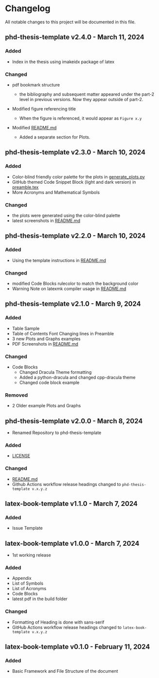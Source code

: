 # Changelog

All notable changes to this project will be documented in this file.

## phd-thesis-template v2.4.0 - March 11, 2024

### Added

- Index in the thesis using imakeidx package of latex

### Changed

- pdf bookmark structure

  - the bibliography and subsequent matter appeared under the part-2 level in previous versions. Now they appear outside of part-2.

- Modified figure referencing title

  - When the figure is referenced, it would appear as `Figure x.y`

- Modified [README.md](README.md)

  - Added a separate section for Plots.

## phd-thesis-template v2.3.0 - March 10, 2024

### Added

- Color-blind friendly color palette for the plots in [generate_plots.py](src/generate_plots.py)
- GitHub themed Code Snippet Block (light and dark version) in [preamble.tex](src/contents/latex_doc_preamble/preamble.tex)
- More Acronyms and Mathematical Symbols

### Changed

- the plots were generated using the color-blind palette
- latest screenshots in [README.md](README.md)

## phd-thesis-template v2.2.0 - March 10, 2024

### Added

- Using the template instructions in [README.md](README.md)

### Changed

- modified Code Blocks rulecolor to match the background color
- Warning Note on latexmk compiler usage in [README.md](README.md)

## phd-thesis-template v2.1.0 - March 9, 2024

### Added

- Table Sample
- Table of Contents Font Changing lines in Preamble
- 3 new Plots and Graphs examples
- PDF Screenshots in [README.md](README.md)

### Changed

- Code Blocks
  - Changed Dracula Theme formatting
  - Added a python-dracula and changed cpp-dracula theme
  - Changed code block example

### Removed

- 2 Older example Plots and Graphs

## phd-thesis-template v2.0.0 - March 8, 2024

- Renamed Repository to phd-thesis-template

### Added

- [LICENSE](LICENSE)

### Changed

- [README.md](README.md)
- Github Actions workflow release headings changed to `phd-thesis-template v.x.y.z`

## latex-book-template v1.1.0 - March 7, 2024

### Added

- Issue Template

## latex-book-template v1.0.0 - March 7, 2024

- 1st working release

### Added

- Appendix
- List of Symbols
- List of Acronyms
- Code Blocks
- latest pdf in the build folder

### Changed

- Formatting of Heading is done with sans-serif
- GitHub Actions workflow release headings changed to `latex-book-template v.x.y.z`

## latex-book-template v0.1.0 - February 11, 2024

### Added

- Basic Framework and File Structure of the document
